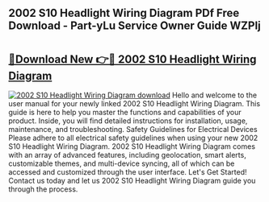 ## 2002 S10 Headlight Wiring Diagram PDf Free Download - Part-yLu Service Owner Guide WZPIj

# <h2><a href="http://dfry5zr.blite.top/?on=2002+S10+Headlight+Wiring+Diagram">🔗Download New 👉🔴 2002 S10 Headlight Wiring Diagram</a></h2>

[![2002 S10 Headlight Wiring Diagram download](https://i.imgur.com/lujVjoI.png)](http://dfry5zr.blite.top/?on=2002+S10+Headlight+Wiring+Diagram)
Hello and welcome to the user manual for your newly linked 2002 S10 Headlight Wiring Diagram. This guide is here to help you master the functions and capabilities of your product. Inside, you will find detailed instructions for installation, usage, maintenance, and troubleshooting. Safety Guidelines for Electrical Devices Please adhere to all electrical safety guidelines when using your new 2002 S10 Headlight Wiring Diagram. 2002 S10 Headlight Wiring Diagram comes with an array of advanced features, including geolocation, smart alerts, customizable themes, and multi-device syncing, all of which can be accessed and customized through the user interface. Let's Get Started! Contact us today and let us 2002 S10 Headlight Wiring Diagram guide you through the process.
